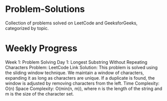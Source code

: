 # Problem-Solutions
Collection of problems solved on LeetCode and GeeksforGeeks, categorized by topic.
# Weekly Progress
Week 1: Problem Solving
Day 1: Longest Substring Without Repeating Characters
Problem: LeetCode Link
Solution: This problem is solved using the sliding window technique. We maintain a window of characters, expanding it as long as characters are unique. If a duplicate is found, the window is adjusted by removing characters from the left.
Time Complexity: O(n)
Space Complexity: O(min(n, m)), where n is the length of the string and m is the size of the character set.
